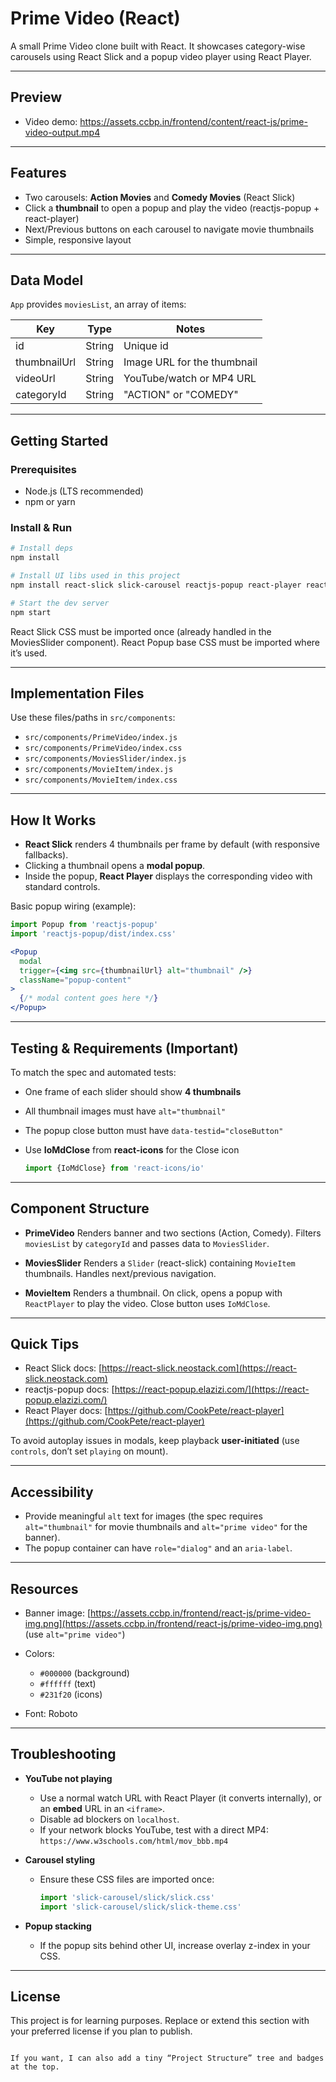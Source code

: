 
# Prime Video (React)

A small Prime Video clone built with React. It showcases category-wise carousels using React Slick and a popup video player using React Player.

---

## Preview

- Video demo:
  https://assets.ccbp.in/frontend/content/react-js/prime-video-output.mp4  

---

## Features

- Two carousels: **Action Movies** and **Comedy Movies** (React Slick)
- Click a **thumbnail** to open a popup and play the video (reactjs-popup + react-player)
- Next/Previous buttons on each carousel to navigate movie thumbnails
- Simple, responsive layout

---

## Data Model

`App` provides `moviesList`, an array of items:

| Key          | Type   | Notes                          |
|--------------|--------|--------------------------------|
| id           | String | Unique id                      |
| thumbnailUrl | String | Image URL for the thumbnail    |
| videoUrl     | String | YouTube/watch or MP4 URL       |
| categoryId   | String | "ACTION" or "COMEDY"           |

---

## Getting Started

### Prerequisites
- Node.js (LTS recommended)
- npm or yarn

### Install & Run

```bash
# Install deps
npm install

# Install UI libs used in this project
npm install react-slick slick-carousel reactjs-popup react-player react-icons

# Start the dev server
npm start
````

React Slick CSS must be imported once (already handled in the MoviesSlider component).
React Popup base CSS must be imported where it’s used.

---

## Implementation Files

Use these files/paths in `src/components`:

* `src/components/PrimeVideo/index.js`
* `src/components/PrimeVideo/index.css`
* `src/components/MoviesSlider/index.js`
* `src/components/MovieItem/index.js`
* `src/components/MovieItem/index.css`

---

## How It Works

* **React Slick** renders 4 thumbnails per frame by default (with responsive fallbacks).
* Clicking a thumbnail opens a **modal popup**.
* Inside the popup, **React Player** displays the corresponding video with standard controls.

Basic popup wiring (example):

```jsx
import Popup from 'reactjs-popup'
import 'reactjs-popup/dist/index.css'

<Popup
  modal
  trigger={<img src={thumbnailUrl} alt="thumbnail" />}
  className="popup-content"
>
  {/* modal content goes here */}
</Popup>
```

---

## Testing & Requirements (Important)

To match the spec and automated tests:

* One frame of each slider should show **4 thumbnails**
* All thumbnail images must have `alt="thumbnail"`
* The popup close button must have `data-testid="closeButton"`
* Use **IoMdClose** from **react-icons** for the Close icon

  ```jsx
  import {IoMdClose} from 'react-icons/io'
  ```

---

## Component Structure

* **PrimeVideo**
  Renders banner and two sections (Action, Comedy). Filters `moviesList` by `categoryId` and passes data to `MoviesSlider`.

* **MoviesSlider**
  Renders a `Slider` (react-slick) containing `MovieItem` thumbnails. Handles next/previous navigation.

* **MovieItem**
  Renders a thumbnail. On click, opens a popup with `ReactPlayer` to play the video. Close button uses `IoMdClose`.

---

## Quick Tips

* React Slick docs: [https://react-slick.neostack.com](https://react-slick.neostack.com)
* reactjs-popup docs: [https://react-popup.elazizi.com/](https://react-popup.elazizi.com/)
* React Player docs: [https://github.com/CookPete/react-player](https://github.com/CookPete/react-player)

To avoid autoplay issues in modals, keep playback **user-initiated** (use `controls`, don’t set `playing` on mount).

---

## Accessibility

* Provide meaningful `alt` text for images (the spec requires `alt="thumbnail"` for movie thumbnails and `alt="prime video"` for the banner).
* The popup container can have `role="dialog"` and an `aria-label`.

---

## Resources

* Banner image: [https://assets.ccbp.in/frontend/react-js/prime-video-img.png](https://assets.ccbp.in/frontend/react-js/prime-video-img.png) (use `alt="prime video"`)

* Colors:

  * `#000000` (background)
  * `#ffffff` (text)
  * `#231f20` (icons)

* Font: Roboto

---

## Troubleshooting

* **YouTube not playing**

  * Use a normal watch URL with React Player (it converts internally), or an **embed** URL in an `<iframe>`.
  * Disable ad blockers on `localhost`.
  * If your network blocks YouTube, test with a direct MP4: `https://www.w3schools.com/html/mov_bbb.mp4`

* **Carousel styling**

  * Ensure these CSS files are imported once:

    ```jsx
    import 'slick-carousel/slick/slick.css'
    import 'slick-carousel/slick/slick-theme.css'
    ```

* **Popup stacking**

  * If the popup sits behind other UI, increase overlay z-index in your CSS.

---

## License

This project is for learning purposes. Replace or extend this section with your preferred license if you plan to publish.

```

If you want, I can also add a tiny “Project Structure” tree and badges at the top.
```
